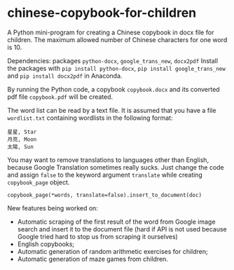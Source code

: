 # chinese-copybook-for-children
A Python mini-program for creating a Chinese copybook in docx file for children. The maximum allowed number of Chinese characters for one word is 10.

Dependencies: packages `python-docx`, `google_trans_new`, `docx2pdf`
Install the packages with `pip install python-docx`, `pip install google_trans_new` and `pip install docx2pdf` in Anaconda.

By running the Python code,  a copybook `copybook.docx` and its converted pdf file `copybook.pdf` will be created.

The word list can be read by a text file.
It is assumed that you have a file `wordlist.txt` containing wordlists in the following format:
```
星星, Star
月亮, Moon
太陽, Sun
```

You may want to remove translations to languages other than English, because Google Translation sometimes really sucks. Just change the code and assign `false` to the keyword argument `translate` while creating `copybook_page` object. 
```
copybook_page(*words, translate=false).insert_to_document(doc)
```

New features being worked on:
* Automatic scraping of the first result of the word from Google image search and insert it to the document file (hard if API is not used because Google tried hard to stop us from scraping it ourselves)
* English copybooks;
* Automatic generation of random arithmetic exercises for children;
* Automatic generation of maze games from children. 
